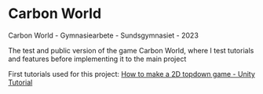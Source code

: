 # Carbon World
 Carbon World - Gymnasiearbete - Sundsgymnasiet - 2023 

The test and public version of the game Carbon World, where I test tutorials and features before implementing it to the main project

First tutorials used for this project:
[How to make a 2D topdown game - Unity Tutorial](https://www.youtube.com/watch?v=7iYWpzL9GkM)

